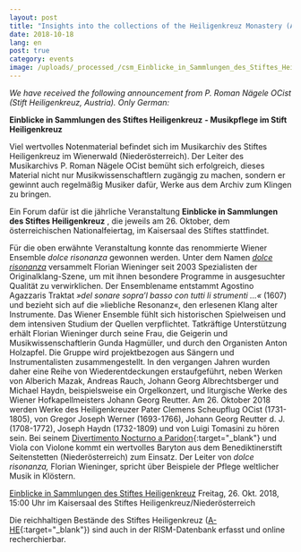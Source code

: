 ```yaml
---
layout: post
title: "Insights into the collections of the Heiligenkreuz Monastery (Austria)"
date: 2018-10-18
lang: en
post: true
category: events
image: /uploads/_processed_/csm_Einblicke_in_Sammlungen_des_Stiftes_Heiligenkreuz_Illusion_2d2ffe6052.jpg
---
```



_We have received the following announcement from P. Roman Nägele OCist (Stift Heiligenkreuz, Austria). Only German:_

**Einblicke in Sammlungen des Stiftes Heiligenkreuz**  **- Musikpflege im Stift Heiligenkreuz**

Viel wertvolles Notenmaterial befindet sich im Musikarchiv des Stiftes Heiligenkreuz im Wienerwald (Niederösterreich). Der Leiter des Musikarchivs P. Roman Nägele OCist bemüht sich erfolgreich, dieses Material nicht nur Musikwissenschaftlern zugängig zu machen, sondern er gewinnt auch regelmäßig Musiker dafür, Werke aus dem Archiv zum Klingen zu bringen.

Ein Forum dafür ist die jährliche Veranstaltung **Einblicke in Sammlungen des Stiftes Heiligenkreuz** , die jeweils am 26. Oktober, dem österreichischen Nationalfeiertag, im Kaisersaal des Stiftes stattfindet.

Für die oben erwähnte Veranstaltung konnte das renommierte Wiener Ensemble _dolce risonanza_ gewonnen werden. Unter dem Namen [_dolce risonanza_](https://www.dolcerisonanza.at/ensemble/) versammelt Florian Wieninger seit 2003 Spezialisten der Originalklang-Szene, um mit ihnen besondere Programme in ausgesuchter Qualität zu verwirklichen. Der Ensemblename entstammt Agostino Agazzaris Traktat _»del sonare sopra’l basso con tutti li strumenti …«_ (1607) und bezieht sich auf die »liebliche Resonanz«, den erlesenen Klang alter Instrumente. Das Wiener Ensemble fühlt sich historischen Spielweisen und dem intensiven Studium der Quellen verpflichtet. Tatkräftige Unterstützung erhält Florian Wieninger durch seine Frau, die Geigerin und Musikwissenschaftlerin Gunda Hagmüller, und durch den Organisten Anton Holzapfel. Die Gruppe wird projektbezogen aus Sängern und Instrumentalisten zusammengestellt. In den vergangen Jahren wurden daher eine Reihe von Wiederentdeckungen erstaufgeführt, neben Werken von Alberich Mazak, Andreas Rauch, Johann Georg Albrechtsberger und Michael Haydn, beispielsweise ein Orgelkonzert, und liturgische Werke des Wiener Hofkapellmeisters Johann Georg Reutter. Am 26. Oktober 2018 werden Werke des Heiligenkreuzer Pater Clemens Scheupflug OCist (1731-1805), von Gregor Joseph Werner (1693-1766), Johann Georg Reutter d. J. (1708-1772), Joseph Haydn (1732-1809) und von Luigi Tomasini zu hören sein. Bei seinem [Divertimento Nocturno a Paridon](https://opac.rism.info/search?id=600090616&View=rism&Language=en){:target="_blank"} und Viola con Violone kommt ein wertvolles Baryton aus dem Benediktinerstift Seitenstetten (Niederösterreich) zum Einsatz. Der Leiter von _dolce risonanza,_ Florian Wieninger, spricht über Beispiele der Pflege weltlicher Musik in Klöstern.

[Einblicke in Sammlungen des Stiftes Heiligenkreuz](/fileadmin/content/news/Einblicke_in_Sammlungen_-_Einladung.pdf "Initiates file download")
Freitag, 26. Okt. 2018, 15:00 Uhr im Kaisersaal des Stiftes Heiligenkreuz/Niederösterreich



Die reichhaltigen Bestände des Stiftes Heiligenkreuz ([A-HE](https://opac.rism.info/search?View=rism&siglum=A-HE&Language=en){:target="_blank"}) sind auch in der RISM-Datenbank erfasst und online recherchierbar.





<script type="text/javascript">var switchTo5x=true;</script><script type="text/javascript" src="http://w.sharethis.com/button/buttons.js"></script><script type="text/javascript">stLight.options({publisher: "9b601438-1ce1-49d8-bfd7-9cff5df54c17", doNotHash: false, doNotCopy: false, hashAddressBar: false});</script>